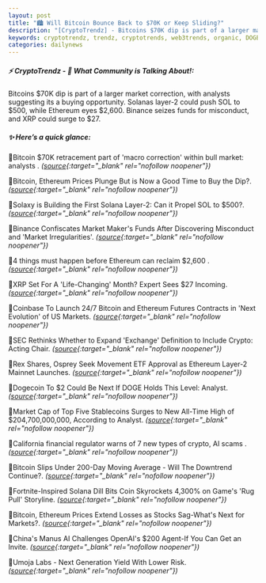 ```yaml
---
layout: post
title: "🏙️ Will Bitcoin Bounce Back to $70K or Keep Sliding?"
description: "[CryptoTrendz] - Bitcoins $70K dip is part of a larger market correction, with analysts suggesting its a buying opportunity. Solanas layer-2 could push SOL to $500, while Ethereum eyes $2,600. Binance seizes funds for misconduct, and XRP could surge to $27."
keywords: cryptotrendz, trendz, cryptotrends, web3trends, organic, DOGE, Ethereum, AI, Market, SOL, Bitcoin, Stablecoins
categories: dailynews
---
```


##### ⚡ CryptoTrendz - 📌 *What Community is Talking About!:*

Bitcoins $70K dip is part of a larger market correction, with analysts suggesting its a buying opportunity. Solanas layer-2 could push SOL to $500, while Ethereum eyes $2,600. Binance seizes funds for misconduct, and XRP could surge to $27.

##### ✨ *Here’s a quick glance:*


🔹Bitcoin $70K retracement part of 'macro correction' within bull market: analysts . *([source](https://s.avyag.com/9ta3){:target="_blank" rel="nofollow noopener"})*

🔹Bitcoin, Ethereum Prices Plunge But is Now a Good Time to Buy the Dip?. *([source](https://s.avyag.com/10os){:target="_blank" rel="nofollow noopener"})*

🔹Solaxy is Building the First Solana Layer-2: Can it Propel SOL to $500?. *([source](https://s.avyag.com/5czv){:target="_blank" rel="nofollow noopener"})*

🔹Binance Confiscates Market Maker's Funds After Discovering Misconduct and 'Market Irregularities'. *([source](https://s.avyag.com/r093){:target="_blank" rel="nofollow noopener"})*

🔹4 things must happen before Ethereum can reclaim $2,600 . *([source](https://s.avyag.com/7k0a){:target="_blank" rel="nofollow noopener"})*

🔹XRP Set For A 'Life-Changing' Month? Expert Sees $27 Incoming. *([source](https://s.avyag.com/94m1){:target="_blank" rel="nofollow noopener"})*

🔹Coinbase To Launch 24/7 Bitcoin and Ethereum Futures Contracts in 'Next Evolution' of US Markets. *([source](https://s.avyag.com/58vm){:target="_blank" rel="nofollow noopener"})*

🔹SEC Rethinks Whether to Expand 'Exchange' Definition to Include Crypto: Acting Chair. *([source](https://s.avyag.com/8kvp){:target="_blank" rel="nofollow noopener"})*

🔹Rex Shares, Osprey Seek Movement ETF Approval as Ethereum Layer-2 Mainnet Launches. *([source](https://s.avyag.com/78h7){:target="_blank" rel="nofollow noopener"})*

🔹Dogecoin To $2 Could Be Next If DOGE Holds This Level: Analyst. *([source](https://s.avyag.com/7m07){:target="_blank" rel="nofollow noopener"})*

🔹Market Cap of Top Five Stablecoins Surges to New All-Time High of $204,700,000,000, According to Analyst. *([source](https://s.avyag.com/lu5m){:target="_blank" rel="nofollow noopener"})*

🔹California financial regulator warns of 7 new types of crypto, AI scams . *([source](https://s.avyag.com/xzfj){:target="_blank" rel="nofollow noopener"})*

🔹Bitcoin Slips Under 200-Day Moving Average - Will The Downtrend Continue?. *([source](https://s.avyag.com/hle6){:target="_blank" rel="nofollow noopener"})*

🔹Fortnite-Inspired Solana Dill Bits Coin Skyrockets 4,300% on Game's 'Rug Pull' Storyline. *([source](https://s.avyag.com/pujn){:target="_blank" rel="nofollow noopener"})*

🔹Bitcoin, Ethereum Prices Extend Losses as Stocks Sag-What's Next for Markets?. *([source](https://s.avyag.com/264n){:target="_blank" rel="nofollow noopener"})*

🔹China's Manus AI Challenges OpenAI's $200 Agent-If You Can Get an Invite. *([source](https://s.avyag.com/l803){:target="_blank" rel="nofollow noopener"})*

🔹Umoja Labs - Next Generation Yield With Lower Risk. *([source](https://s.avyag.com/9s4b){:target="_blank" rel="nofollow noopener"})*
